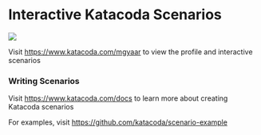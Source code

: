 # Interactive Katacoda Scenarios

[![](http://shields.katacoda.com/katacoda/mgyaar/count.svg)](https://www.katacoda.com/mgyaar "Get your profile on Katacoda.com")

Visit https://www.katacoda.com/mgyaar to view the profile and interactive scenarios

### Writing Scenarios
Visit https://www.katacoda.com/docs to learn more about creating Katacoda scenarios

For examples, visit https://github.com/katacoda/scenario-example
